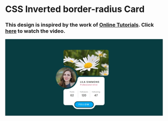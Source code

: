 # CSS Inverted border-radius Card
### This design is inspired by the work of [Online Tutorials](https://www.youtube.com/@OnlineTutorialsYT). Click [here](https://youtu.be/gIngJj5Al1c) to watch the video.

![preview img](assets/img/preview.jpeg)
